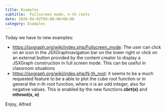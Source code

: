 ```yaml
---
title: Examples
subtitle:  Fullscreen mode, n-th roots
date: 2020-04-02T09:00:00+00:00
category: Examples
---
```


Today we have to new examples:

* <https://jsxgraph.org/wiki/index.php/Fullscreen_mode>: The user can click on an icon in the JSXGraphnavigation bar on the lower right or click on an external button provided by the content creator to display a JSXGraph construction in full screen mode. This can be useful in classroom situations
* <https://jsxgraph.org/wiki/index.php/N-th_root>: it seems to be a much requested feature to be a able to plot the cube root function or in general the *n*-th root function, where *n* is an odd integer, also for negative values. This is enabled by the new functions __cbrt(x)__ and __nthroot(x, n)__

Enjoy, 
Alfred

